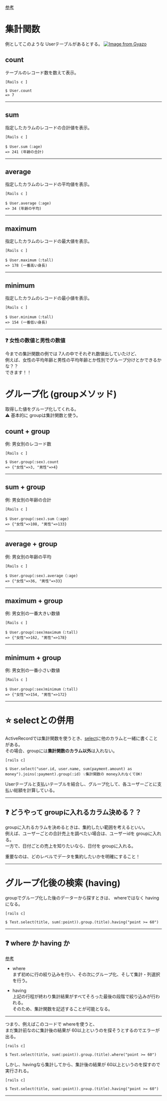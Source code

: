 [参考](https://pikawaka.com/rails/group)  
  
# 集計関数
例としてこのような Userテーブルがあるとする。
[![Image from Gyazo](https://i.gyazo.com/ca5f27709b2f53de0aab645f54d2d1a4.png)](https://gyazo.com/ca5f27709b2f53de0aab645f54d2d1a4)

## count
テーブルのレコード数を数えて表示。
~~~
[Rails c ]

$ User.count
=> 7
~~~
***

## sum
指定したカラムのレコードの合計値を表示。
~~~
[Rails c ]

$ User.sum（:age)
=> 241 (年齢の合計)
~~~
***

## average	
指定したカラムのレコードの平均値を表示。
~~~
[Rails c ]

$ User.average（:age)
=> 34 (年齢の平均)
~~~
***

## maximum
指定したカラムのレコードの最大値を表示。
~~~
[Rails c ]

$ User.maximum（:tall)
=> 178 (一番高い身長)
~~~
***

## minimum
指定したカラムのレコードの最小値を表示。
~~~
[Rails c ]

$ User.minimum（:tall)
=> 154 (一番低い身長)
~~~
***

### ❓ 女性の数値と男性の数値
今までの集計関数の例では 7人の中でそれぞれ数値出していたけど、  
例えば、女性の平均年齢と男性の平均年齢とか性別でグループ分けとかできるかな？？  
できます！！  

# グループ化 (groupメソッド)
取得した値をグループ化してくれる。  
⚠️ 基本的に groupは集計関数と使う。  

## count + group
例: 男女別のレコード数
~~~
[Rails c ]

$ User.group(:sex).count
=> {"女性"=>3, "男性"=>4}
~~~
***

## sum + group
例: 男女別の年齢の合計
~~~
[Rails c ]

$ User.group(:sex).sum（:age)
=> {"女性"=>108, "男性"=>133}
~~~
***

## average + group
例: 男女別の年齢の平均
~~~
[Rails c ]

$ User.group(:sex).average（:age)
=> {"女性"=>36, "男性"=>33}
~~~
***

## maximum + group
例: 男女別の一番大きい数値
~~~
[Rails c ]

$ User.group(:sex)maximum（:tall)
=> {"女性"=>162, "男性"=>178}
~~~
***

## minimum + group
例: 男女別の一番小さい数値
~~~
[Rails c ]

$ User.group(:sex)minimum（:tall)
=> {"女性"=>154, "男性"=>172}
~~~
***

# ⭐️ selectとの併用
ActiveRecordでは集計関数を使うとき、[select](https://github.com/Tarara33/TIL/blob/main/Rails/Console/ActiveRecord/%E3%83%87%E3%83%BC%E3%82%BF%E3%83%BC%E3%81%AE%E6%A4%9C%E7%B4%A2/%E5%9F%BA%E6%9C%AC.md)に他のカラムと一緒に書くことがある。    
その場合、groupには**集計関数のカラム以外**は入れない。
~~~
[rails c]

$ User.select("user.id, user.name, sum(payment.amount) as money").joins(:payment).group(:id) 💡集計関数の money入れなくてOK!
~~~
Userテーブルと支払いテーブルを結合し、グループ化して、各ユーザーごとに支払い総額を計算している。
***

## ❓ どうやって groupに入れるカラム決める？？
groupに入れるカラムを決めるときは、集約したい範囲を考えるといい。    
例えば、ユーザーごとの合計売上を調べたい場合は、ユーザーidを groupに入れる。    
一方で、日付ごとの売上を知りたいなら、日付を groupに入れる。    
    
重要なのは、どのレベルでデータを集約したいかを明確にすること！
***

# グループ化後の検索 (having)
groupでグループ化した後のデーターから探すときは、 whereではなく havingになる。
~~~
[rails c]

$ Test.select(title, sum(:point)).group.(title).having("point >= 60")
~~~
***

## ❓ where か having か
[参考](https://it-kyujin.jp/article/detail/787/#:~:text=WHERE%E5%8F%A5%E3%81%AF%E3%81%BE%E3%81%9A%E5%88%9D%E3%82%81,%E3%81%97%E3%81%A6%E8%A6%8B%E3%81%BE%E3%81%97%E3%82%87%E3%81%86%E3%80%82)    
    
- where      
まず初めに行の絞り込みを行い、その次にグループ化、そして集計・列選択を行う。    
      
- having    
上記の行程が終わり集計結果がすべてそろった最後の段階で絞り込みが行われる。    
そのため、集計関数を記述することが可能となる。
***

つまり、例えばこのコードで whereを使うと、    
まだ集計前なのに集計後の結果が 60以上というのを探そうとするのでエラーが出る。
~~~
[rails c]

$ Test.select(title, sum(:point)).group.(title).where("point >= 60")
~~~

しかし、havingなら集計してから、集計後の結果が 60以上というのを探すので実行される。
~~~
[rails c]

$ Test.select(title, sum(:point)).group.(title).having("point >= 60")
~~~
***
